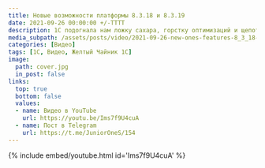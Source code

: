 ```yaml
---
title: Новые возможности платформы 8.3.18 и 8.3.19
date: 2021-09-26 00:00:00 +/-TTTT
description: 1С подогнала нам ложку сахара, горстку оптимизаций и щепотку новых возможностей с нотками недоумения
media_subpath: /assets/posts/video/2021-09-26-new-ones-features-8_3_18-19/
categories: [Видео]
tags: [1С, Видео, Желтый Чайник 1С]
image:
  path: cover.jpg
  in_post: false
links:
  top: true
  bottom: false
  values:
  - name: Видео в YouTube
    url: https://youtu.be/Ims7f9U4cuA
  - name: Пост в Telegram
    url: https://t.me/JuniorOneS/154
---
```


{% include embed/youtube.html id='Ims7f9U4cuA' %}